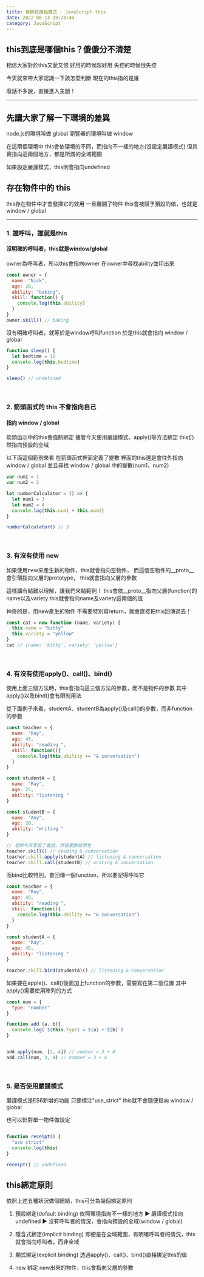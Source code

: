 ```yaml
---
title: 幫網頁施點魔法 - JavaScript this
date: 2022-08-13 19:28:44
category: JavaScript
---
```

## this到底是哪個this？傻傻分不清楚

相信大家對於this又愛又恨
好用的時候超好用
失控的時候很失控

今天就來帶大家認識一下該怎麼判斷
現在的this指的是誰

廢話不多說，直接進入主題！

---

## 先讓大家了解一下環境的差異

node.js的環境叫做 global
瀏覽器的環境叫做 window

在這兩個環境中
this會依環境的不同，而指向不一樣的地方(沒設定嚴謹模式)
但其實指向這兩個地方，都是所謂的全域範圍

如果設定嚴謹模式，this則會指向undefined

## 存在物件中的 this

this存在物件中才會發揮它的效用
一旦離開了物件
this會被賦予預設的值，也就是 window / global

---

### 1. 誰呼叫，誰就是this
#### 沒明確的呼叫者，this就是window/global

owner為呼叫者，所以this會指向owner
在owner中尋找ability並印出來

```javascript
const owner = {
  name: "Nick",
  age: 20,
  ability: "baking",
  skill: function() {
    console.log(this.ability)
  }
}
owner.skill() // baking
```

沒有明確呼叫者，就等於是window呼叫function
於是this就會指向 window / global

```javascript
function sleep() {
  let bedtime = 12
  console.log(this.bedtime)
}

sleep() // undefined
```

<br/>


### 2. 箭頭函式的 this 不會指向自己
#### 指向 window / global

箭頭函示中的this會強制綁定
儘管今天使用嚴謹模式、apply()等方法綁定
this仍然指向預設的全域

以下面這個範例來看
在箭頭函式裡面定義了變數
裡面的this還是會往外指向 window / global
並且尋找 window / global 中的變數(num1、num2)

```javascript
var num1 = 1
var num2 = 2

let numberCalculator = () => {
  let num1 = 3
  let num2 = 4
  console.log(this.num1 + this.num2)
}

numberCalculator() // 3
```

<br/>


### 3. 有沒有使用 new

如果使用new來產生新的物件，this就會指向空物件，
而這個空物件的__proto__會引領指向父層的prototype，
this就會指向父層的參數

這樣講有點難以理解，讓我們來點範例！
this會依__proto__指向父層(function)的name以及variety
this就會指向name及variety這兩個的值

神奇的是，用new產生的物件
不需要特別寫return，就會直接把this回傳過去！

```javascript
const cat = new function (name, variety) {
  this.name = "kitty"
  this.variety = "yellow"
}
cat // {name: 'kitty', variety: 'yellow'}
```


<br/>


### 4. 有沒有使用apply()、call()、bind()

使用上面三個方法時，this會指向這三個方法的參數，而不是物件的參數
其中apply()以及bind()會有限制用法

從下面例子來看，studentA、studentB為apply()及call()的參數，而非function的參數

```javascript
const teacher = {
  name: "Ray",
  age: 45,
  ability: "reading ",
  skill: function(){
    console.log(this.ability += "& conversation")
  }
}

const studentA = {
  name: "Ray",
  age: 25,
  ability: "listening "
}

const studentB = {
  name: "Any",
  age: 20,
  ability: "writing "
}

// 老師今天學習了會話，然後要教給學生
teacher.skill() // reading & conversation
teacher.skill.apply(studentA) // listening & conversation
teacher.skill.call(studentB) // writing & conversation
```

而bind比較特別，會回傳一個function，所以要記得呼叫它

```javascript
const teacher = {
  name: "Ray",
  age: 45,
  ability: "reading ",
  skill: function(){
    console.log(this.ability += "& conversation")
  }
}

const studentA = {
  name: "Ray",
  age: 45,
  ability: "listening "
}

teacher.skill.bind(studentA)() // listening & conversation
```

如果要在apple()、call()後面加上function的參數，需要寫在第二個位置
其中apply()需要使用陣列的方式

```javascript
const num = {
  type: "number"
}

function add (a, b){
  console.log(`${this.type} = ${a} + ${b}`)
}


add.apply(num, [3, 4]) // number = 3 + 4
add.call(num, 3, 4) // number = 3 + 4
```

<br/>


### 5. 是否使用嚴謹模式

嚴謹模式是ES6新增的功能
只要標注"use_strict"
this就不會隨便指向 window / global

也可以針對單一物件做設定

```javascript

function receipt() {
  "use strict"
  console.log(this)
}

receipt() // undefined

```

## this綁定原則

依照上述五種狀況做個總結，this可分為幾個綁定原則

1. 預設綁定(default binding)
  依照環境指向不一樣的地方
    ▶ 嚴謹模式指向undefined
    ▶ 沒有呼叫者的情況，會指向預設的全域(window / global)

2. 隱含式綁定(implicit binding)
  即便是在全域範圍，有明確呼叫者的情況，this就會指向呼叫者，而非全域

3. 顯式綁定(explicit binding)
  透過apply()、call()、bind()直接綁定this的值

4. new 綁定
  new出來的物件，this會指向父層的參數